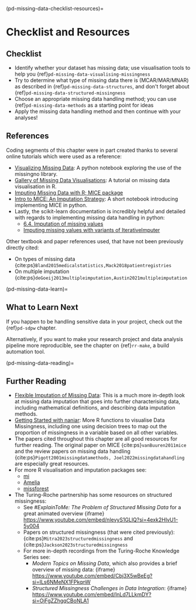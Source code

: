 (pd-missing-data-checklist-resources)=
# Checklist and Resources

## Checklist 
- Identify whether your dataset has missing data; use visualisation tools to help you {ref}`pd-missing-data-visualising-missingness` 
- Try to determine what type of missing data there is (MCAR/MAR/MNAR) as described in {ref}`pd-missing-data-structures`, and don't forget about {ref}`pd-missing-data-structured-missingness`
- Choose an appropriate missing data handling method; you can use {ref}`pd-missing-data-methods` as a starting point for ideas
- Apply the missing data handling method and then continue with your analyses! 

<!-- Below commented out as I am not sure it is necessary: 

## References by Sub-Chapter
{ref}`pd-missing-data`
.. bibliography::
   :filter: False

   Pederson2017missingdata
   Buuren2018imputation

- {cite:ps}`Pederson2017missingdata`
- {cite:ps}`Buuren2018imputation` 

{ref}`pd-missing-data-structures`
- {cite:ps}`Rubin1976missingdata`

{ref}`pd-missing-visualising-missingness`
- [missingno python package](https://github.com/ResidentMario/missingno)
- ggplot, visdat, and naniar
-  

{ref}`pd-missing-data-methods`
- {cite:ps}`Joel2022missingdatahandling
- {cite:ps}`Woods2024multipleimputation`
- {cite:ps}`Pigott2001missingdatamethods`
- {cite:ps}`vanBuuren2011mice`
- {cite:ps}`Azur2011mice`
- {cite:ps}`Wulff2017mice`
- {cite:ps}`White2011mice`

{ref}`pd-missing-data-structured-missingness`
- {cite:ps}`Mitra2023structuredmissingness`
- {cite:ps}`Jackson2023structuredmissingness`
--> 

## References

Coding segments of this chapter were in part created thanks to several online tutorials which were used as a reference: 
- [Visualizing Missing Data](https://www.kaggle.com/code/selahattinsanli/visualizing-missing-data/notebook): A python notebook exploring the use of the missingno library. 
- [Gallery of Missing Data Visualisations](https://cran.r-project.org/web/packages/naniar/vignettes/naniar-visualisation.html): A tutorial on missing data visualisation in R. 
- [Imputing Missing Data with R; MICE package](https://datascienceplus.com/imputing-missing-data-with-r-mice-package/) 
- [Intro to MICE: An Imputation Strategy](https://www.kaggle.com/code/shilongzhuang/intro-to-mice-an-imputation-strategy/notebook): A short notebook introducing implementing MICE in python. 
- Lastly, the scikit-learn documentation is incredibly helpful and detailed with regards to implementing missing data handling in python: 
  - [6.4. Imputation of missing values](https://scikit-learn.org/stable/modules/impute.html)
  - [Imputing missing values with variants of IterativeImputer](https://scikit-learn.org/stable/auto_examples/impute/plot_iterative_imputer_variants_comparison.html)
  
Other textbook and paper references used, that have not been previously directly cited: 
- On types of missing data {cite:ps}`Bland2015medicalstatistics,Mack2018patientregistries`
- On multiple imputation {cite:ps}`deGoeij2013multipleimputation,Austin2021multipleimputation`


(pd-missing-data-learn)=
## What to Learn Next

If you happen to be handling sensitive data in your project, check out the {ref}`pd-sdpw` chapter. 

Alternatively, if you want to make your research project and data analysis pipeline more reproducible, see the chapter on {ref}`rr-make`, a build automation tool.  


(pd-missing-data-reading)=
## Further Reading

- [Flexible Imputation of Missing Data](https://stefvanbuuren.name/fimd/): This is a much more in-depth look at missing data imputation that goes into further characterising data, including mathematical definitions, and describing data imputation methods. 
- [Getting Started with naniar](https://naniar.njtierney.com/articles/naniar.html#tidy-missing-data-the-shadow-matrix): More R functions to visualise Data Missingness, including one using decision trees to map out the proportion of missingness in a variable based on all other variables. 
- The papers cited throughout this chapter are all good resources for further reading. The original paper on MICE {cite:ps}`vanBuuren2011mice` and the review papers on missing data handling {cite:ps}`Pigott2001missingdatamethods, Joel2022missingdatahandling` are especially great resources.  
- For more R visualisation and imputation packages see:
   - [mi](https://cran.r-project.org/web/packages/mi/index.html)
   - [Amelia](https://cran.r-project.org/web/packages/Amelia/index.html)
   - [missforest](https://cran.r-project.org/web/packages/missForest/index.html)
- The Turing-Roche partnership has some resources on structured missingness:
   - See *#ExplainToMe: The Problem of Structured Missing Data* for a great animated overview
    {iframe} https://www.youtube.com/embed/nlevyS1GLlQ?si=4exk2HIvU1-5y004
   - Papers on structured missingness (that were cited previously): {cite:ps}`Mitra2023structuredmissingness` and {cite:ps}`Jackson2023structuredmissingness`
   - For more in-depth recordings from the Turing-Roche Knowledge Series see: 
     - *Modern Topics on Missing Data*, which also provides a brief overview of missing data:
        {iframe} https://www.youtube.com/embed/Cbj3X5wBeEg?si=ILs6NMeNX1FPkqnW
     - *Structured Missingness Challenges in Data Integration*: 
        {iframe} https://www.youtube.com/embed/lnLd7LLkmDY?si=OjFgZZhgqCBoNLA1
